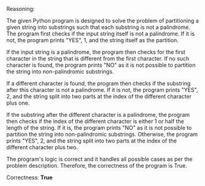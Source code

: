 Reasoning: 

The given Python program is designed to solve the problem of partitioning a given string into substrings such that each substring is not a palindrome. The program first checks if the input string itself is not a palindrome. If it is not, the program prints "YES", 1, and the string itself as the partition. 

If the input string is a palindrome, the program then checks for the first character in the string that is different from the first character. If no such character is found, the program prints "NO" as it is not possible to partition the string into non-palindromic substrings.

If a different character is found, the program then checks if the substring after this character is not a palindrome. If it is not, the program prints "YES", 2, and the string split into two parts at the index of the different character plus one.

If the substring after the different character is a palindrome, the program then checks if the index of the different character is either 1 or half the length of the string. If it is, the program prints "NO" as it is not possible to partition the string into non-palindromic substrings. Otherwise, the program prints "YES", 2, and the string split into two parts at the index of the different character plus two.

The program's logic is correct and it handles all possible cases as per the problem description. Therefore, the correctness of the program is True.

Correctness: **True**
